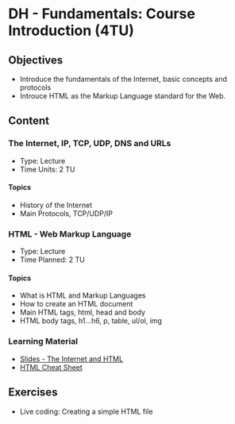 # DH - Fundamentals: Course Introduction (4TU)

## Objectives

- Introduce the fundamentals of the Internet, basic concepts and protocols
- Introuce HTML as the Markup Language standard for the Web.

## Content

### The Internet, IP, TCP, UDP, DNS and URLs

- Type: Lecture
- Time Units: 2 TU

#### Topics

- History of the Internet
- Main Protocols, TCP/UDP/IP

### HTML - Web Markup Language

- Type: Lecture
- Time Planned: 2 TU

#### Topics

- What is HTML and Markup Languages
- How to create an HTML document
- Main HTML tags, html, head and body
- HTML body tags, h1...h6, p, table, ul/ol, img

### Learning Material

- [Slides - The Internet and HTML](https://drive.google.com/file/d/1WlpNei3y-l8j_5gFKXF0gOcjIeabFUNn/view?usp=sharing)
- [HTML Cheat Sheet](https://htmlcheatsheet.com/HTML-Cheat-Sheet.pdf)

## Exercises

- Live coding: Creating a simple HTML file

